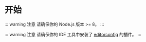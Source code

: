 # 开始

::: warning 注意
请确保你的 Node.js 版本 >= 8。
:::

::: warning 注意
请确保你的 IDE 工具中安装了 [editorconfig](https://editorconfig.org/) 的插件。
:::
